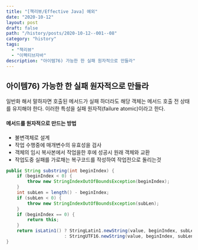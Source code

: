 ```yaml
---
title: "[책리뷰/Effective Java] 예외"
date: "2020-10-12"
layout: post
draft: false
path: "/history/posts/2020-10-12--001--08"
category: "history"
tags:
  - "책리뷰"
  - "이펙티브자바"
description: "아이템76) 가능한 한 실패 원자적으로 만들라"
---
```


## 아이템76) 가능한 한 실패 원자적으로 만들라
일반화 해서 말하자면 호출된 메서드가 실패 하더라도 해당 객체는 메서드 호출 전 상태를 유지해야 한다.
이러한 특성을 실패 원자적(failure atomic)이라고 한다.

#### 메서드를 원자적으로 만드는 방법
 - 불변객체로 설계
 - 작업 수행중에 매개변수의 유효성을 검사
 - 객체의 임시 복사본에서 작업을한 후에 성공시 원래 객체와 교환
 - 작업도중 실패를 가로채는 복구코드를 작성하여 작업전으로 돌리는것
 
```java
public String substring(int beginIndex) {
    if (beginIndex < 0) {
        throw new StringIndexOutOfBoundsException(beginIndex);
    }
    int subLen = length() - beginIndex;
    if (subLen < 0) {
        throw new StringIndexOutOfBoundsException(subLen);
    }
    if (beginIndex == 0) {
        return this;
    }
    return isLatin1() ? StringLatin1.newString(value, beginIndex, subLen)
                      : StringUTF16.newString(value, beginIndex, subLen);
}
```  
